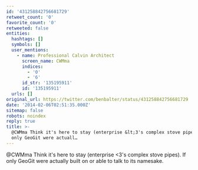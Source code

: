 ```yaml
---
id: '431258842756681729'
retweet_count: '0'
favorite_count: '0'
retweeted: false
entities:
  hashtags: []
  symbols: []
  user_mentions:
    - name: Professional Calvin Architect
      screen_name: CWMma
      indices:
        - '0'
        - '6'
      id_str: '135195911'
      id: '135195911'
  urls: []
original_url: https://twitter.com/benbalter/status/431258842756681729
date: '2014-02-06T02:51:35.000Z'
sitemap: false
robots: noindex
reply: true
title: >-
  @CWMma Think it's here to stay (enterprise &lt;3's complex stove pipes). If
  only GeoGit were actuall…
---
```


@CWMma Think it's here to stay (enterprise &lt;3's complex stove pipes). If only GeoGit were actually built on or able to talk to its namesake.